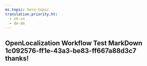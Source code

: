 ```yaml
---
ms.topic: hero-topic
translation.priority.ht: 
  - zh-cn
  - de-de
---
```

## OpenLocalization Workflow Test MarkDown 1c092576-ff1e-43a3-be83-ff667a88d3c7 thanks!
